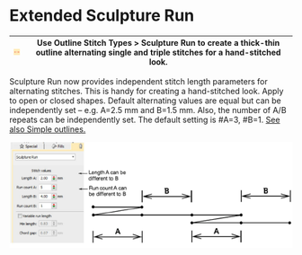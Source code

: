 # Extended Sculpture Run

| ![SculptureOutlline.png](assets/SculptureOutlline.png) | Use Outline Stitch Types > Sculpture Run to create a thick-thin outline alternating single and triple stitches for a hand-stitched look. |
| ------------------------------------------------------ | ---------------------------------------------------------------------------------------------------------------------------------------- |

Sculpture Run now provides independent stitch length parameters for alternating stitches. This is handy for creating a hand-stitched look. Apply to open or closed shapes. Default alternating values are equal but can be independently set – e.g. A=2.5 mm and B=1.5 mm. Also, the number of A/B repeats can be independently set. The default setting is #A=3, #B=1\. [See also Simple outlines.](../../Digitizing/stitches/Simple_outlines)

![rn_-_update-200046.png](assets/rn_-_update-200046.png)
